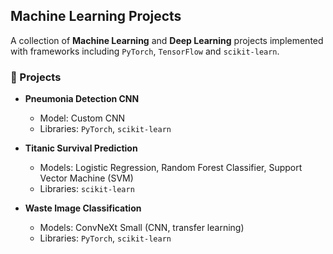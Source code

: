 ## Machine Learning Projects

A collection of **Machine Learning** and **Deep Learning** projects implemented with frameworks including `PyTorch`, `TensorFlow` and `scikit-learn`.

### 📂 Projects

- **Pneumonia Detection CNN**
  - Model: Custom CNN
  - Libraries: `PyTorch`, `scikit-learn`
    
- **Titanic Survival Prediction**
  - Models: Logistic Regression, Random Forest Classifier, Support Vector Machine (SVM)
  - Libraries: `scikit-learn`

- **Waste Image Classification**
  - Models: ConvNeXt Small (CNN, transfer learning)
  - Libraries: `PyTorch`, `scikit-learn`
